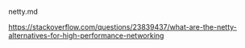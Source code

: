 netty.md


https://stackoverflow.com/questions/23839437/what-are-the-netty-alternatives-for-high-performance-networking